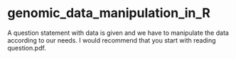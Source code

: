 # genomic_data_manipulation_in_R
A question statement with data is given and we have to manipulate the data according to our needs. I would recommend that you start with reading question.pdf. 
